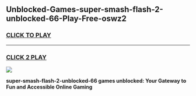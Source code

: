 
## Unblocked-Games-super-smash-flash-2-unblocked-66-Play-Free-oswz2
<h3>
<a href="https://premium76.site?title=super-smash-flash-2-unblocked-66&ref=17A">CLICK TO PLAY</a></h3>
<hr>

<h3>
<a href="https://premium76.site?title=super-smash-flash-2-unblocked-66&ref=17A">CLICK 2 PLAY</a>
  
</h3>

<a href="https://premium76.site?title=super-smash-flash-2-unblocked-66&ref=17A"><img src="https://clearcache.store/games.png"></a>


**super-smash-flash-2-unblocked-66 games unblocked: Your Gateway to Fun and Accessible Online Gaming**
